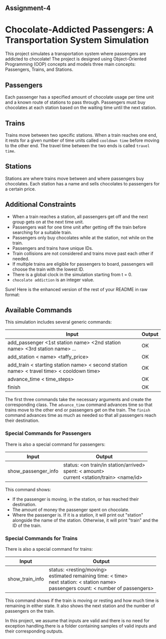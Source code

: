 ## Assignment-4


# Chocolate-Addicted Passengers: A Transportation System Simulation

This project simulates a transportation system where passengers are addicted to chocolate! The project is designed using Object-Oriented Programming (OOP) concepts and models three main concepts: Passengers, Trains, and Stations.

## Passengers
Each passenger has a specified amount of chocolate usage per time unit and a known route of stations to pass through. Passengers must buy chocolates at each station based on the waiting time until the next station.

## Trains
Trains move between two specific stations. When a train reaches one end, it rests for a given number of time units called `cooldown time` before moving to the other end. The travel time between the two ends is called `travel time`.

## Stations
Stations are where trains move between and where passengers buy chocolates. Each station has a name and sells chocolates to passengers for a certain price.

## Additional Constraints
- When a train reaches a station, all passengers get off and the next group gets on at the next time unit.
- Passengers wait for one time unit after getting off the train before searching for a suitable train.
- Passengers only buy chocolates while at the station, not while on the train.
- Passengers and trains have unique IDs.
- Train collisions are not considered and trains move past each other if needed.
- If multiple trains are eligible for passengers to board, passengers will choose the train with the lowest ID.
- There is a global clock in the simulation starting from t = 0.
- `chocolate addiction` is an integer value.

Sure! Here is the enhanced version of the rest of your README in raw format:

## Available Commands

This simulation includes several generic commands:

| Input  | Output |
| ------------- | ------------- |
| add_passenger <taffy addiction> <1st station name> <2nd station name> <3rd station name> ...|OK|
| add_station < name> <taffy_price>|OK|
| add_train < starting station name> < second station name> < travel time> < cooldown time>|OK|
| advance_time < time_steps>|OK|
| finish|OK|

The first three commands take the necessary arguments and create the corresponding class. The `advance_time` command advances time so that trains move to the other end or passengers get on the train. The `finish` command advances time as much as needed so that all passengers reach their destination.

### Special Commands for Passengers

There is also a special command for passengers:

| Input  | Output |
| ------------- | ------------- |
|show_passenger_info <person id>|status: <on train/in station/arrived><br>spent: < amount><br>current <station/train> <name/id>|

This command shows:
- If the passenger is moving, in the station, or has reached their destination.
- The amount of money the passenger spent on chocolate.
- Where the passenger is. If it is a station, it will print out "station" alongside the name of the station. Otherwise, it will print "train" and the ID of the train.

### Special Commands for Trains

There is also a special command for trains:

| Input  | Output |
| ------------- | ------------- |
|show_train_info <train id>|status: <resting/moving><br>estimated remaining time: < time><br>next station: < station name><br>passengers count: < number of passengers>|

This command shows if the train is moving or resting and how much time is remaining in either state. It also shows the next station and the number of passengers on the train.

In this project, we assume that inputs are valid and there is no need for exception handling.there is a folder containing samples of valid inputs and their corresponding outputs.

